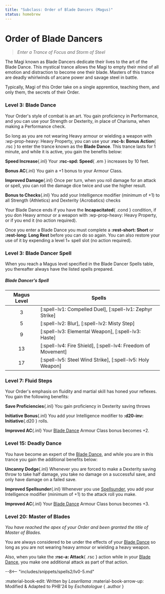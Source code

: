 ```yaml
---
title: "Subclass: Order of Blade Dancers (Magus)"
status: homebrew
---
```


<p style="display:none">
Enter a Trance of Focus and Storms of Steel
</p>

# Order of Blade Dancers

> *Enter a Trance of Focus and Storm of Steel*

The Magi known as Blade Dancers dedicate their lives to the art of the Blade Dance. This mystical trance allows the Magi to empty their mind of all emotion and distraction to become one their blade. Masters of this trance are deadly whirlwinds of arcane power and savage steel in battle.

Typically, Magi of this Order take on a single apprentice, teaching them, and only them, the secrets of their Order.

### Level 3: Blade Dance

Your Order's style of combat is an art. You gain proficiency in Performance, and you can use your Strength or Dexterity, in place of Charisma, when making a Performance check.

So long as you are not wearing Heavy armour or wielding a weapon with :wp-prop-heavy: Heavy Property, you can use your **:rsc-b: Bonus Action**{ .rsc } to enter the trance known as the **Blade Dance**. This trance lasts for 1 minute, and while it is active, you gain the benefits below:

**Speed Increase**{.inl} Your **:rsc-spd: Speed**{ .em } increases by 10 feet.

**Bonus AC**{.inl}  You gain a +1 bonus to your Armour Class.

**Improved Damage**{.inl} Once per turn, when you roll damage for an attack or spell, you can roll the damage dice twice and use the higher result.

**Bonus to Checks**{.inl} You add your Intelligence modifier (minimum of +1) to all Strength (Athletics) and Dexterity (Acrobatics) checks

Your Blade Dance ends if you have the **Incapacitated**{ .cond } condition, if you don Heavy armour or a weapon with :wp-prop-heavy: Heavy Property, or if you end it (no action required). 

Once you enter a Blade Dance you must complete a **:rest-short: Short** or **:rest-long: Long Rest** before you can do so again. You can also restore your use of it by expending a level 1+ spell slot (no action required).

### Level 3: Blade Dancer Spell

When you reach a Magus level specified in the Blade Dancer Spells table, you thereafter always have the listed spells prepared.

##### Blade Dancer's Spell

| Magus Level | Spells |
|:-:|---|
| 3 | [:spell-lv1: Compelled Duel], [:spell-lv1: Zephyr Strike] |
| 5 | [:spell-lv2: Blur], [:spell-lv2: Misty Step] |
| 9 | [:spell-lv3: Elemental Weapon], [:spell-lv3: Haste] |
| 13 | [:spell-lv4: Fire Shield], [:spell-lv4: Freedom of Movement] |
| 17 | [:spell-lv5: Steel Wind Strike], [:spell-lv5: Holy Weapon] |

### Level 7: Fluid Steps

Your Order's emphasis on fluidity and martial skill has honed your reflexes. You gain the following benefits:

**Save Proficiencies**{.inl} You gain proficiency in Dexterity saving throws 

**Initiative Bonus**{.inl} You add your Intelligence modifier to **:d20-inv: Initiative**{.d20 } rolls.

**Improved AC**{.inl} Your [Blade Dance] Armour Class bonus becomes +2.

### Level 15: Deadly Dance

You have become an expert of the [Blade Dance], and while you are in this trance you gain the additional benefits below:

**Uncanny Dodge**{.inl} Whenever you are forced to make a Dexterity saving throw to take half damage, you take no damage on a successful save, and only have damage on a failed save.

**Improved Spellsunder**{.inl} Whenever you use [Spellsunder], you add your Intelligence modifier (minimum of +1) to the attack roll you make.

**Improved AC**{.inl} Your [Blade Dance] Armour Class bonus becomes +3.

### Level 20: Master of Blades

*You have reached the apex of your Order and been granted the title of Master of Blades.* 

You are always considered to be under the effects of your [Blade Dance] so long as you are not wearing heavy armour or wielding a heavy weapon.

Also, when you take the **:rsc-a: Attack**{ .rsc } action while in your [Blade Dance], you make one additional attack as part of that action.

[Blade Dance]: #level-3-blade-dance
[Spellsunder]: index.md#level-9-spellsunder

--8<-- "includes/snippets/spells2/lv0-5.md"

:material-book-edit: Written by *Laserllama* :material-book-arrow-up: Modified & Adapted to PHB'24 by *Eschatologue*
{ .author }